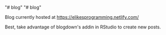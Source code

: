 "# blog" 
"# blog" 

Blog currently hosted at https://elikesprogramming.netlify.com/

Best, take advantage of blogdown's addin in RStudio to create new posts.



